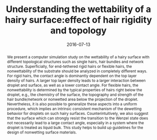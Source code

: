 ---
title: Understanding the wettability of a hairy surface:effect of hair rigidity and topology
authors:
- Han-Wen Pei
- Hong Liu
- You-Liang Zhu
- Zhong-Yuan Lu
date: '2016-07-13'
doi: 10.1039/C6CP02376B
publish_types: 期刊文章
publication: Physical Chemistry Chemical Physics
publication_short: Phys. Chem. Chem. Phys.
abstract: We present a computer simulation study on the wettability of a  hairy surface with different topological structures such as single  hairs, hair bundles and network structure. Superficially, for  end-tethered rigid hairs or flexible hairs, the nonwettability of the  substrate should be analyzed in completely different ways. For rigid  hairs, the contact angle is dominantly dependent on the top layer  density of hairs. A larger top layer density leads to a larger  interaction between droplet and surface, as well as a lower contact  angle. For flexible hairs, the nonwettability is determined by the  typical properties of hairs right below the droplet, e.g., the chemistry  of the surface, the topography and strength of the hair bundle/network  or nonwetted area below the projection of the droplet. Nevertheless, it  is also possible to generalize these aspects into a uniform procedure,  which implies an intrinsic consistent mechanism of the dewetting  behavior for droplets on such hairy surfaces. Counterintuitively, we  also suggest that the surface which can strongly resist the transition  to the Wenzel state does not necessarily lead to a large contact angle,  especially in a system where the droplet is treated as liquid bulk. This  study helps to build up guidelines for the design of nonwetting surface  materials.
url_pdf: https://pubs.rsc.org/en/content/articlelanding/2016/cp/c6cp02376b
---
